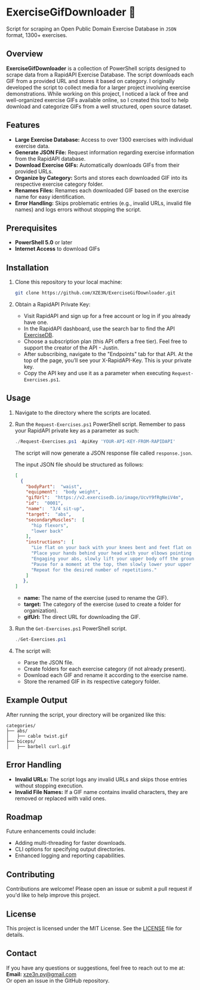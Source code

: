 # **ExerciseGifDownloader** 💪

Script for scraping an Open Public Domain Exercise Database in `JSON` format, 1300+ exercises.

## Overview

**ExerciseGifDownloader** is a collection of PowerShell scripts designed to scrape data from a RapidAPI Exercise Database. The script downloads each GIF from a provided URL and stores it based on category. I originally developed the script to collect media for a larger project involving exercise demonstrations. While working on this project, I noticed a lack of free and well-organized exercise GIFs available online, so I created this tool to help download and categorize GIFs from a well structured, open source dataset. 

## Features

- **Large Exercise Database:** Access to over 1300 exercises with individual exercise data.
- **Generate JSON File:** Request information regarding exercise information from the RapidAPI database.
- **Download Exercise GIFs:** Automatically downloads GIFs from their provided URLs.
- **Organize by Category:** Sorts and stores each downloaded GIF into its respective exercise category folder.
- **Renames Files:** Renames each downloaded GIF based on the exercise name for easy identification.
- **Error Handling:** Skips problematic entries (e.g., invalid URLs, invalid file names) and logs errors without stopping the script.

## Prerequisites

- **PowerShell 5.0** or later
- **Internet Access** to download GIFs

## Installation

1. Clone this repository to your local machine:

   ```bash
   git clone https://github.com/XZE3N/ExerciseGifDownloader.git
   ```

2. Obtain a RapidAPI Private Key:
   - Visit RapidAPI and sign up for a free account or log in if you already have one.
   - In the RapidAPI dashboard, use the search bar to find the API [ExerciseDB](https://rapidapi.com/justin-WFnsXH_t6/api/exercisedb).
   - Choose a subscription plan (this API offers a free tier). Feel free to support the creator of the API - Justin.
   - After subscribing, navigate to the "Endpoints" tab for that API. At the top of the page, you’ll see your X-RapidAPI-Key. This is your private key.
   - Copy the API key and use it as a parameter when executing `Request-Exercises.ps1`.

## Usage

1. Navigate to the directory where the scripts are located.
2. Run the `Request-Exercises.ps1` PowerShell script. Remember to pass your RapidAPI private key as a parameter as such:

   ```powershell
   ./Request-Exercises.ps1 -ApiKey 'YOUR-API-KEY-FROM-RAPIDAPI'
   ```
   The script will now generate a JSON response file called `response.json`.
   
   The input JSON file should be structured as follows:
  
   ```json
   [
     {
       "bodyPart":  "waist",
       "equipment":  "body weight",
       "gifUrl":  "https://v2.exercisedb.io/image/UcvY9fRgNeiV4m",
       "id":  "0001",
       "name":  "3/4 sit-up",
       "target":  "abs",
       "secondaryMuscles":  [
         "hip flexors",
         "lower back"
       ],
       "instructions":  [
         "Lie flat on your back with your knees bent and feet flat on the ground.",
         "Place your hands behind your head with your elbows pointing outwards.",
         "Engaging your abs, slowly lift your upper body off the ground, curling forward until your torso is at a 45-degree angle.",
         "Pause for a moment at the top, then slowly lower your upper body back down to the starting position.",
         "Repeat for the desired number of repetitions."
       ]
      },
   ]
   ```
  
   - **name:** The name of the exercise (used to rename the GIF).
   - **target:** The category of the exercise (used to create a folder for organization).
   - **gifUrl:** The direct URL for downloading the GIF.
     
4. Run the `Get-Exercises.ps1` PowerShell script.
   
    ```powershell
   ./Get-Exercises.ps1
   ```

5. The script will:
   - Parse the JSON file.
   - Create folders for each exercise category (if not already present).
   - Download each GIF and rename it according to the exercise name.
   - Store the renamed GIF in its respective category folder.

## Example Output

After running the script, your directory will be organized like this:

```
categories/
├── abs/
│   ├── cable twist.gif
├── biceps/
│   ├── barbell curl.gif
```

## Error Handling

- **Invalid URLs:** The script logs any invalid URLs and skips those entries without stopping execution.
- **Invalid File Names:** If a GIF name contains invalid characters, they are removed or replaced with valid ones.

## Roadmap

Future enhancements could include:
- Adding multi-threading for faster downloads.
- CLI options for specifying output directories.
- Enhanced logging and reporting capabilities.

## Contributing

Contributions are welcome! Please open an issue or submit a pull request if you'd like to help improve this project.

## License

This project is licensed under the MIT License. See the [LICENSE](./LICENSE) file for details.

## Contact

If you have any questions or suggestions, feel free to reach out to me at:  
**Email:** xze3n.py@gmail.com  
Or open an issue in the GitHub repository.
